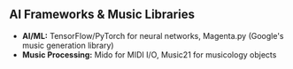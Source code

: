## AI Frameworks & Music Libraries
- **AI/ML:** TensorFlow/PyTorch for neural networks, Magenta.py (Google's music generation library)
- **Music Processing:** Mido for MIDI I/O, Music21 for musicology objects
